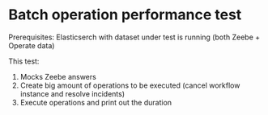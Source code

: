 # Batch operation performance test

Prerequisites: Elasticserch with dataset under test is running (both Zeebe + Operate data)

This test:
1. Mocks Zeebe answers
2. Create big amount of operations to be executed (cancel workflow instance and resolve incidents)
2. Execute operations and print out the duration